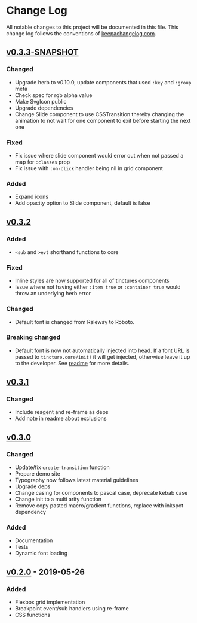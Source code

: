 # Change Log
All notable changes to this project will be documented in this file. This change log follows the conventions of [keepachangelog.com](http://keepachangelog.com/).

## [v0.3.3-SNAPSHOT]
### Changed
- Upgrade herb to v0.10.0, update components that used `:key` and `:group` meta
- Check spec for rgb alpha value
- Make SvgIcon public
- Upgrade dependencies
- Change Slide component to use CSSTransition thereby changing the
  animation to not wait for one component to exit before starting the
  next one

### Fixed
- Fix issue where slide component would error out when not passed a map for `:classes` prop
- Fix issue with `:on-click` handler being nil in grid component

### Added
- Expand icons
- Add opacity option to Slide component, default is false

## [v0.3.2]
### Added
- `<sub` and `>evt` shorthand functions to core

### Fixed
- Inline styles are now supported for all of tinctures components
- Issue where not having either `:item true` or `:container true`
  would throw an underlying herb error

### Changed
- Default font is changed from Raleway to Roboto.

### Breaking changed
- Default font is now not automatically injected into head. If a font
  URL is passed to `tincture.core/init!` it will get injected,
  otherwise leave it up to the developer. See
  [readme](https://github.com/roosta/tincture/blob/master/README.org)
  for more details.

## [v0.3.1]

### Changed
- Include reagent and re-frame as deps
- Add note in readme about exclusions

## [v0.3.0]
### Changed
- Update/fix `create-transition` function
- Prepare demo site
- Typography now follows latest material guidelines
- Upgrade deps
- Change casing for components to pascal case, deprecate kebab case
- Change init to a multi arity function
- Remove copy pasted macro/gradient functions, replace with inkspot dependency

### Added
- Documentation
- Tests
- Dynamic font loading

## [v0.2.0] - 2019-05-26

### Added
- Flexbox grid implementation
- Breakpoint event/sub handlers using re-frame
- CSS functions

[v0.3.3-SNAPSHOT]: https://github.com/roosta/tincture/compare/v0.3.2...HEAD
[v0.3.2]: https://github.com/roosta/tincture/compare/v0.3.1...v0.3.2
[v0.3.1]: https://github.com/roosta/tincture/compare/v0.3.0...v0.3.1
[v0.3.0]: https://github.com/roosta/tincture/compare/v0.2.0...v0.3.0
[v0.2.0]: https://github.com/roosta/tincture/compare/v0.1.8...v0.2.0
